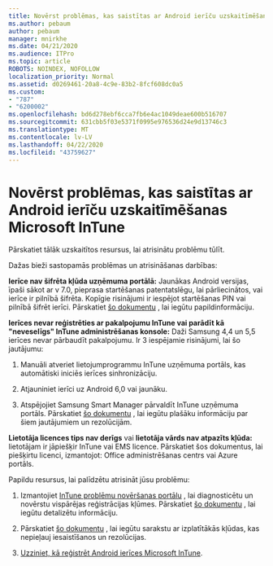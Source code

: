 ```yaml
---
title: Novērst problēmas, kas saistītas ar Android ierīču uzskaitīmēšanas Microsoft InTune
ms.author: pebaum
author: pebaum
manager: mnirkhe
ms.date: 04/21/2020
ms.audience: ITPro
ms.topic: article
ROBOTS: NOINDEX, NOFOLLOW
localization_priority: Normal
ms.assetid: d0269461-20a8-4c9e-83b2-8fcf608dc0a5
ms.custom:
- "787"
- "6200002"
ms.openlocfilehash: bd6d278ebf6cca7fb6e4ac1049deae600b516707
ms.sourcegitcommit: 631cbb5f03e5371f0995e976536d24e9d13746c3
ms.translationtype: MT
ms.contentlocale: lv-LV
ms.lasthandoff: 04/22/2020
ms.locfileid: "43759627"
---
```

# <a name="troubleshoot-issues-with-enrolling-android-devices-in-microsoft-intune"></a>Novērst problēmas, kas saistītas ar Android ierīču uzskaitīmēšanas Microsoft InTune

Pārskatiet tālāk uzskaitītos resursus, lai atrisinātu problēmu tūlīt.
  
Dažas bieži sastopamās problēmas un atrisināšanas darbības:
  
 **Ierīce nav šifrēta kļūda uzņēmuma portālā:** Jaunākas Android versijas, īpaši sākot ar v 7.0, pieprasa startēšanas patentatslēgu, lai pārliecinātos, vai ierīce ir pilnībā šifrēta. Kopīgie risinājumi ir iespējot startēšanas PIN vai pilnībā šifrēt ierīci. Pārskatiet [šo dokumentu](https://docs.microsoft.com/intune-user-help/your-device-appears-encrypted-but-cp-says-otherwise-android) , lai iegūtu papildinformāciju.
  
 **Ierīces nevar reģistrēties ar pakalpojumu InTune vai parādīt kā "neveselīgs" InTune administrēšanas konsole:** Daži Samsung 4,4 un 5,5 ierīces nevar pārbaudīt pakalpojumu. Ir 3 iespējamie risinājumi, lai šo jautājumu:
  
1. Manuāli atveriet lietojumprogrammu InTune uzņēmuma portāls, kas automātiski iniciēs ierīces sinhronizāciju.

2. Atjauniniet ierīci uz Android 6,0 vai jaunāku.

3. Atspējojiet Samsung Smart Manager pārvaldīt InTune uzņēmuma portāls. Pārskatiet [šo dokumentu](https://docs.microsoft.com/intune-classic/troubleshoot/troubleshoot-device-enrollment-in-intune#devices-fail-to-check-in-with-the-intune-service-and-display-as-unhealthy-in-the-intune-admin-console) , lai iegūtu plašāku informāciju par šiem jautājumiem un rezolūcijām.

 **Lietotāja licences tips nav derīgs** vai **lietotāja vārds nav atpazīts kļūda:** lietotājam ir jāpiešķir InTune vai EMS licence. Pārskatiet šos dokumentus, lai piešķirtu licenci, izmantojot: Office administrēšanas centrs vai Azure portāls.
  
Papildu resursus, lai palīdzētu atrisināt jūsu problēmu:
  
1. Izmantojiet [InTune problēmu novēršanas portālu](https://devicemanagement.microsoft.com/#blade/Microsoft_Intune_DeviceSettings/TroubleshootBlade) , lai diagnosticētu un novērstu vispārējas reģistrācijas kļūmes. Pārskatiet [šo dokumentu](https://docs.microsoft.com/intune/help-desk-operators) , lai iegūtu detalizētu informāciju.

2. Pārskatiet [šo dokumentu](https://docs.microsoft.com/intune-classic/Troubleshoot/troubleshoot-device-enrollment-in-intune) , lai iegūtu sarakstu ar izplatītākās kļūdas, kas nepieļauj iesaistīšanos un rezolūcijas.

3. [Uzziniet, kā reģistrēt Android ierīces Microsoft InTune](https://docs.microsoft.com/intune/android-enroll).
